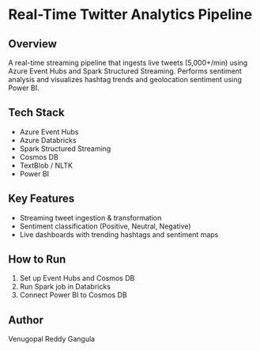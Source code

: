 # Real-Time Twitter Analytics Pipeline

## Overview
A real-time streaming pipeline that ingests live tweets (5,000+/min) using Azure Event Hubs and Spark Structured Streaming. Performs sentiment analysis and visualizes hashtag trends and geolocation sentiment using Power BI.

## Tech Stack
- Azure Event Hubs
- Azure Databricks
- Spark Structured Streaming
- Cosmos DB
- TextBlob / NLTK
- Power BI

## Key Features
- Streaming tweet ingestion & transformation
- Sentiment classification (Positive, Neutral, Negative)
- Live dashboards with trending hashtags and sentiment maps

## How to Run
1. Set up Event Hubs and Cosmos DB
2. Run Spark job in Databricks
3. Connect Power BI to Cosmos DB

## Author
Venugopal Reddy Gangula
